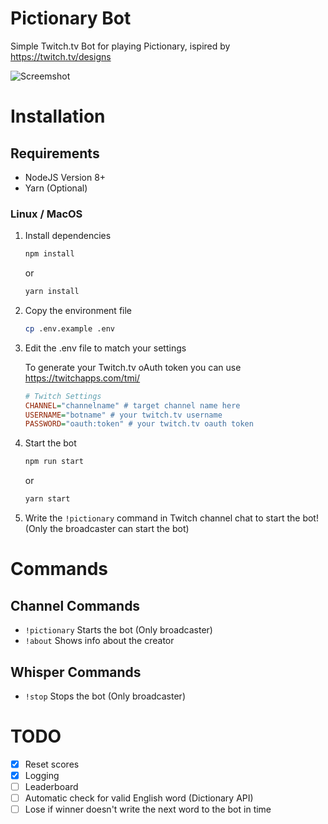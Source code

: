 # Pictionary Bot
Simple Twitch.tv Bot for playing Pictionary, ispired by https://twitch.tv/designs

![Screemshot](https://i.imgur.com/7EQLQe5.png)

# Installation
## Requirements
- NodeJS Version 8+
- Yarn (Optional)
### Linux / MacOS
1. Install dependencies 
    ```sh
    npm install
    ```
    or
    ```sh
    yarn install
    ```
2. Copy the environment file
    ```sh
    cp .env.example .env
    ```
3. Edit the .env file to match your settings
    
    To generate your Twitch.tv oAuth token you can use https://twitchapps.com/tmi/
    ```ini
    # Twitch Settings
    CHANNEL="channelname" # target channel name here
    USERNAME="botname" # your twitch.tv username
    PASSWORD="oauth:token" # your twitch.tv oauth token
    ```
4. Start the bot
    ```sh
    npm run start
    ````
    or
    ```sh
    yarn start
    ````
5. Write the `!pictionary` command in Twitch channel chat to start the bot! (Only the broadcaster can start the bot)

# Commands
## Channel Commands
- `!pictionary` Starts the bot (Only broadcaster)
- `!about` Shows info about the creator

## Whisper Commands
- `!stop` Stops the bot (Only broadcaster)

# TODO
- [x] Reset scores
- [x] Logging
- [ ] Leaderboard
- [ ] Automatic check for valid English word (Dictionary API)
- [ ] Lose if winner doesn't write the next word to the bot in time
